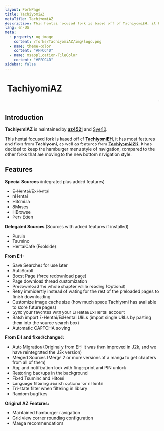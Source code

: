 ```yaml
---
layout: ForkPage
title: TachiyomiAZ
metaTitle: TachiyomiAZ
description: This hentai focused fork is based off of TachiyomiEH, it has most features and fixes from Tachiyomi, as well as features from TachiyomiJ2K.
lang: en-US
meta:
  - property: og:image
    content: /forks/TachiyomiAZ/img/logo.png
  - name: theme-color
    content: "#FFCC4D"
  - name: msapplication-TileColor
    content: "#FFCC4D"
sidebar: false
---
```


# <img class="headerLogo" :src="$withBase('/forks/TachiyomiAZ/img/logo.png')"> TachiyomiAZ

<ForkButtons forkName="TachiyomiAZ" downloadForkLink="https://api.github.com/repos/az4521/TachiyomiAZ/releases/latest" downloadForkStyle="background-color:#FFCC4D;color:#000000;" githubForkLink="window.open('https://github.com/az4521/TachiyomiAZ')"/>

<marquee><i>"The BEST fork" - az4521</i></marquee>

## Introduction
**TachiyomiAZ** is maintained by **[az4521](https://github.com/az4521)** and [Syer10](https://github.com/jobobby04).

This hentai focused fork is based off of **[TachiyomiEH](/forks/TachiyomiEH)**, it has most features and fixes from **Tachiyomi**, as well as features from **[TachiyomiJ2K](/forks/TachiyomiJ2K)**. It has decided to keep the hamburger menu style of navigation, compared to the other forks that are moving to the new bottom navigation style.

## Features
**Special Sources** (integrated plus added features)
- E-Hentai/ExHentai
- nHentai
- Hitomi.la
- 8Muses
- HBrowse
- Perv Eden

**Delegated Sources** (Sources with added features if installed)
- Puruin
- Tsumino
- HentaiCafe (Foolside)

**From EH:**
- Save Searches for use later
- AutoScroll
- Boost Page (force redownload page)
- Page download thread customization
- Predownload the whole chapter while reading (Optional)
- Retry immidently instead of wating for the rest of the preloaded pages to finish downloading
- Customize image cache size (how much space Tachiyomi has available to store future pages)
- Sync your favorites with your EHentai/ExHentai account
- Batch import E-Hentai/ExHentai URLs (import single URLs by pasting them into the source search box)
- Automatic CAPTCHA solving

**From EH and fixed/changed:**
- Auto Migration (Originally from EH, it was then improved in J2k, and we have reintegrated the J2k version)
- Merged Sources (Merge 2 or more versions of a manga to get chapters from all of them)
- App and notification lock with fingerprint and PIN unlock
- Restoring backups in the background
- Fixed Tsumino and Hitomi
- Language filtering search options for nHentai
- Tri-state filter when filtering in library
- Random bugfixes

**Original AZ Features:**
- Maintained hamburger navigation
- Grid view corner rounding configuration
- Manga recommendations

<img :src="$withBase('/forks/TachiyomiAZ/img/gunz.png')">
